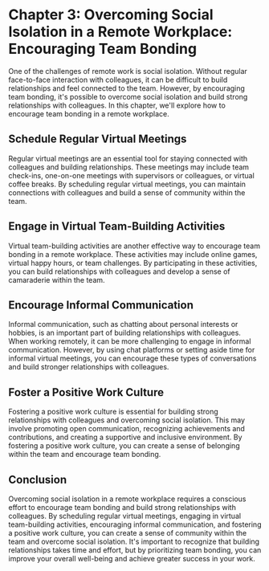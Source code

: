 Chapter 3: Overcoming Social Isolation in a Remote Workplace: Encouraging Team Bonding
======================================================================================

One of the challenges of remote work is social isolation. Without regular face-to-face interaction with colleagues, it can be difficult to build relationships and feel connected to the team. However, by encouraging team bonding, it's possible to overcome social isolation and build strong relationships with colleagues. In this chapter, we'll explore how to encourage team bonding in a remote workplace.

Schedule Regular Virtual Meetings
---------------------------------

Regular virtual meetings are an essential tool for staying connected with colleagues and building relationships. These meetings may include team check-ins, one-on-one meetings with supervisors or colleagues, or virtual coffee breaks. By scheduling regular virtual meetings, you can maintain connections with colleagues and build a sense of community within the team.

Engage in Virtual Team-Building Activities
------------------------------------------

Virtual team-building activities are another effective way to encourage team bonding in a remote workplace. These activities may include online games, virtual happy hours, or team challenges. By participating in these activities, you can build relationships with colleagues and develop a sense of camaraderie within the team.

Encourage Informal Communication
--------------------------------

Informal communication, such as chatting about personal interests or hobbies, is an important part of building relationships with colleagues. When working remotely, it can be more challenging to engage in informal communication. However, by using chat platforms or setting aside time for informal virtual meetings, you can encourage these types of conversations and build stronger relationships with colleagues.

Foster a Positive Work Culture
------------------------------

Fostering a positive work culture is essential for building strong relationships with colleagues and overcoming social isolation. This may involve promoting open communication, recognizing achievements and contributions, and creating a supportive and inclusive environment. By fostering a positive work culture, you can create a sense of belonging within the team and encourage team bonding.

Conclusion
----------

Overcoming social isolation in a remote workplace requires a conscious effort to encourage team bonding and build strong relationships with colleagues. By scheduling regular virtual meetings, engaging in virtual team-building activities, encouraging informal communication, and fostering a positive work culture, you can create a sense of community within the team and overcome social isolation. It's important to recognize that building relationships takes time and effort, but by prioritizing team bonding, you can improve your overall well-being and achieve greater success in your work.


